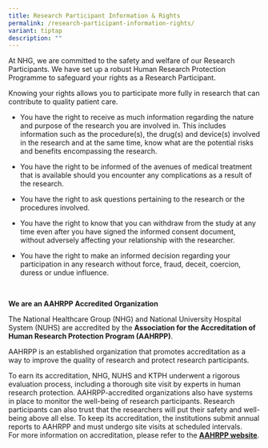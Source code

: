 ```yaml
---
title: Research Participant Information & Rights
permalink: /research-participant-information-rights/
variant: tiptap
description: ""
---
```

<p>At NHG, we are committed to the safety and welfare of our Research Participants.
We have set up a robust Human Research Protection Programme to safeguard
your rights as a Research Participant.</p>
<p>Knowing your rights allows you to participate more fully in research that
can contribute to quality patient care.</p>
<ul data-tight="true" class="tight">
<li>
<p>You have the right to receive as much information regarding the nature
and purpose of the research you are involved in. This includes information
such as the procedure(s), the drug(s) and device(s) involved in the research
and at the same time, know what are the potential risks and benefits encompassing
the research.</p>
</li>
</ul>
<ul data-tight="true" class="tight">
<li>
<p>You have the right to be informed of the avenues of medical treatment
that is available should you encounter any complications as a result of
the research.</p>
</li>
</ul>
<ul data-tight="true" class="tight">
<li>
<p>You have the right to ask questions pertaining to the research or the
procedures involved.</p>
</li>
</ul>
<ul data-tight="true" class="tight">
<li>
<p>You have the right to know that you can withdraw from the study at any
time even after you have signed the informed consent document, without
adversely affecting your relationship with the researcher.</p>
</li>
</ul>
<ul data-tight="true" class="tight">
<li>
<p>You have the right to make an informed decision regarding your participation
in any research without force, fraud, deceit, coercion, duress or undue
influence.</p>
</li>
</ul>
<p>&nbsp;</p>
<p><strong>We are an AAHRPP Accredited Organization</strong>
</p>
<p>The National Healthcare Group (NHG) and National University Hospital System
(NUHS) are accredited by the <strong>Association for the Accreditation of Human Research Protection Program (AAHRPP)</strong>.</p>
<p>AAHRPP is an established organization that promotes accreditation as a
way to improve the quality of research and protect research participants.</p>
<p>To earn its accreditation, NHG, NUHS and KTPH underwent a rigorous evaluation
process, including a thorough site visit by experts in human research protection.
AAHRPP-accredited organizations also have systems in place to monitor the
well-being of research participants. Research participants can also trust
that the researchers will put their safety and well-being above all else.
To keep its accreditation, the institutions submit annual reports to AAHRPP
and must undergo site visits at scheduled intervals.
<br>For more information on accreditation, please refer to the <strong><a href="http://www.aahrpp.org/" rel="noopener noreferrer nofollow" target="_blank"><u>AAHRPP website</u></a></strong>.</p>